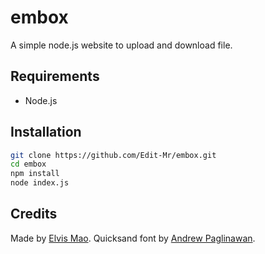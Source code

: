 <!-- @format -->

# embox

A simple node.js website to upload and download file.

## Requirements

- Node.js

## Installation

```bash
git clone https://github.com/Edit-Mr/embox.git
cd embox
npm install
node index.js
```

## Credits

Made by [Elvis Mao](https://elvismao.com). Quicksand font by [Andrew Paglinawan](https://www.fontsquirrel.com/fonts/quicksand).

